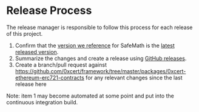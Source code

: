 # Release Process

The release manager is responsible to follow this process for each release of this project.

1. Confirm that the [version we reference](https://github.com/0xcert/ethereum-erc721/blob/master/src/contracts/math/safe-math.sol) for SafeMath is the [latest released version](https://github.com/0xcert/framework/tree/master/packages/0xcert-ethereum-utils-contracts/src/contracts/math).
2. Summarize the changes and create a release using [GitHub releases](https://github.com/0xcert/solidity-style-guide/releases).
3. Create a branch/pull request against https://github.com/0xcert/framework/tree/master/packages/0xcert-ethereum-erc721-contracts for any relevant changes since the last release here

Note: item 1 may become automated at some point and put into the continuous integration build.
